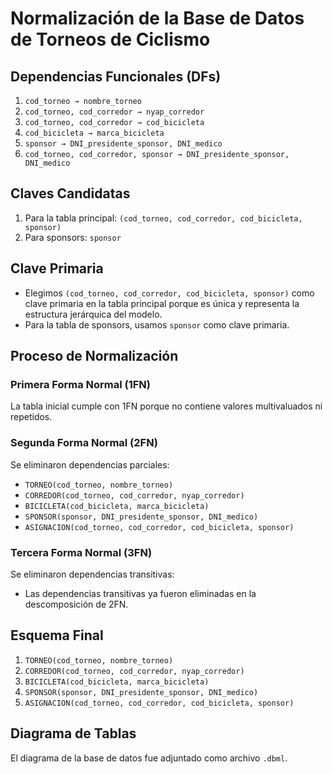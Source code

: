 # Normalización de la Base de Datos de Torneos de Ciclismo

## Dependencias Funcionales (DFs)
1. `cod_torneo → nombre_torneo`
2. `cod_torneo, cod_corredor → nyap_corredor`
3. `cod_torneo, cod_corredor → cod_bicicleta`
4. `cod_bicicleta → marca_bicicleta`
5. `sponsor → DNI_presidente_sponsor, DNI_medico`
6. `cod_torneo, cod_corredor, sponsor → DNI_presidente_sponsor, DNI_medico`

## Claves Candidatas
1. Para la tabla principal: `(cod_torneo, cod_corredor, cod_bicicleta, sponsor)`
2. Para sponsors: `sponsor`

## Clave Primaria
- Elegimos `(cod_torneo, cod_corredor, cod_bicicleta, sponsor)` como clave primaria en la tabla principal porque es única y representa la estructura jerárquica del modelo.
- Para la tabla de sponsors, usamos `sponsor` como clave primaria.

## Proceso de Normalización
### Primera Forma Normal (1FN)
La tabla inicial cumple con 1FN porque no contiene valores multivaluados ni repetidos.

### Segunda Forma Normal (2FN)
Se eliminaron dependencias parciales:
- `TORNEO(cod_torneo, nombre_torneo)`
- `CORREDOR(cod_torneo, cod_corredor, nyap_corredor)`
- `BICICLETA(cod_bicicleta, marca_bicicleta)`
- `SPONSOR(sponsor, DNI_presidente_sponsor, DNI_medico)`
- `ASIGNACION(cod_torneo, cod_corredor, cod_bicicleta, sponsor)`

### Tercera Forma Normal (3FN)
Se eliminaron dependencias transitivas:
- Las dependencias transitivas ya fueron eliminadas en la descomposición de 2FN.

## Esquema Final
1. `TORNEO(cod_torneo, nombre_torneo)`
2. `CORREDOR(cod_torneo, cod_corredor, nyap_corredor)`
3. `BICICLETA(cod_bicicleta, marca_bicicleta)`
4. `SPONSOR(sponsor, DNI_presidente_sponsor, DNI_medico)`
5. `ASIGNACION(cod_torneo, cod_corredor, cod_bicicleta, sponsor)`

## Diagrama de Tablas
El diagrama de la base de datos fue adjuntado como archivo `.dbml`.
